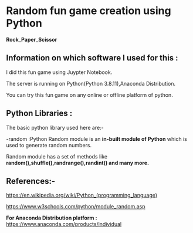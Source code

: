 # Random fun game creation using Python
**Rock_Paper_Scissor**

## Information on which software I used for this :

I did this fun game using Juypter Notebook.

The server is running on Python(Python 3.8.11),Anaconda Distribution. 

You can try this fun game on any online or offline platform of python.

## Python Libraries :
The basic python library used here are:-

-random :Python Random module is an **in-built module of Python** which is used to generate random numbers.

Random module has a set of methods like **random(),shuffle(),randrange(),randint() and many more.**

## References:-

https://en.wikipedia.org/wiki/Python_(programming_language)

https://www.w3schools.com/python/module_random.asp

**For Anaconda Distribution platform :** https://www.anaconda.com/products/individual
